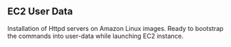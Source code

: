 ## EC2 User Data
Installation of Httpd servers on Amazon Linux images. Ready to bootstrap the commands into user-data while launching EC2 instance.
